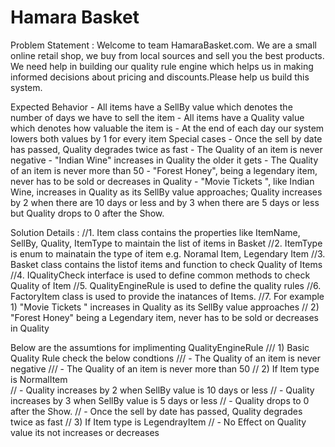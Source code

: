 # Hamara Basket

Problem Statement : 
Welcome to team HamaraBasket.com. We are a small online retail shop,
we buy from local sources and sell you the best products.  We need help in building our quality rule engine which helps us in making informed decisions about pricing and discounts.Please help us build this system.

Expected Behavior
            - All items have a SellBy value which denotes the number of days we have to sell the item
            - All items have a Quality value which denotes how valuable the item is
            - At the end of each day our system lowers both values by 1 for every item
Special cases
           - Once the sell by date has passed, Quality degrades twice as fast
            - The Quality of an item is never negative
            - "Indian Wine" increases in Quality the older it gets
            - The Quality of an item is never more than 50
            - "Forest Honey", being a legendary item, never has to be sold or decreases in Quality
            - "Movie Tickets ", like Indian Wine, increases in Quality as its SellBy value approaches;
            Quality increases by 2 when there are 10 days or less and by 3 when there are 5 days or less but
            Quality drops to 0 after the Show.

Solution Details : 
      //1. Item class contains the properties like ItemName, SellBy, Quality, ItemType to maintain the list of items in Basket
      //2. ItemType is enum to mainatain the type of item e.g. Noramal Item, Legendary Item
      //3. Basket class contains the listof items and function to check Quality of Items 
      //4. IQualityCheck interface is used to define common methods to check Quality of Item
      //5. QualityEngineRule is used to define the quality rules
      //6. FactoryItem class is used to provide the inatances of Items.
      //7. For example 1) "Movie Tickets " increases in Quality as its SellBy value approaches
      //               2) "Forest Honey" being a Legendary item, never has to be sold or decreases in Quality    

Below are the assumtions for implimenting QualityEngineRule 
      /// 1) Basic Quality Rule check the below condtions
      /// - The Quality of an item is never negative
      /// - The Quality of an item is never more than 50
      //  2) If Item type is NormalItem  
      //   - Quality increases by 2 when SellBy value is 10 days or less 
      //   - Quality increases by 3 when SellBy value is 5 days or less 
      //   - Quality drops to 0 after the Show.
      //   - Once the sell by date has passed, Quality degrades twice as fast 
      //  3) If Item type is LegendrayItem
      //    - No Effect on Quality value its not increases or decreases
